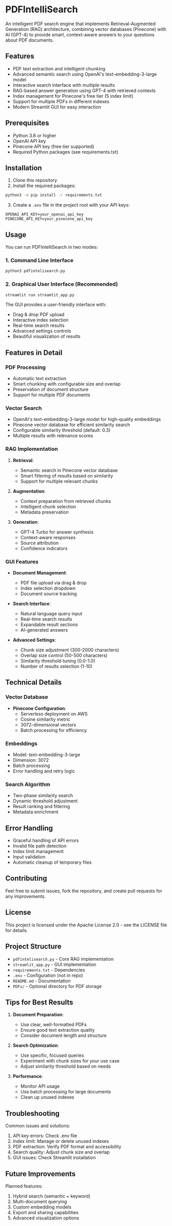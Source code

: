 # PDFIntelliSearch

An intelligent PDF search engine that implements Retrieval-Augmented Generation (RAG) architecture, combining vector databases (Pinecone) with AI (GPT-4) to provide smart, context-aware answers to your questions about PDF documents.

## Features

- PDF text extraction and intelligent chunking
- Advanced semantic search using OpenAI's text-embedding-3-large model
- Interactive search interface with multiple results
- RAG-based answer generation using GPT-4 with retrieved contexts
- Index management for Pinecone's free tier (5 index limit)
- Support for multiple PDFs in different indexes
- Modern Streamlit GUI for easy interaction

## Prerequisites

- Python 3.8 or higher
- OpenAI API key
- Pinecone API key (free tier supported)
- Required Python packages (see requirements.txt)

## Installation

1. Clone this repository
2. Install the required packages:
```bash
python3 -m pip install -r requirements.txt
```
3. Create a `.env` file in the project root with your API keys:
```
OPENAI_API_KEY=your_openai_api_key
PINECONE_API_KEY=your_pinecone_api_key
```

## Usage

You can run PDFIntelliSearch in two modes:

### 1. Command Line Interface
```bash
python3 pdfintelisearch.py
```

### 2. Graphical User Interface (Recommended)
```bash
streamlit run streamlit_app.py
```

The GUI provides a user-friendly interface with:
- Drag & drop PDF upload
- Interactive index selection
- Real-time search results
- Advanced settings controls
- Beautiful visualization of results

## Features in Detail

### PDF Processing
- Automatic text extraction
- Smart chunking with configurable size and overlap
- Preservation of document structure
- Support for multiple PDF documents

### Vector Search
- OpenAI's text-embedding-3-large model for high-quality embeddings
- Pinecone vector database for efficient similarity search
- Configurable similarity threshold (default: 0.3)
- Multiple results with relevance scores

### RAG Implementation
1. **Retrieval**:
   - Semantic search in Pinecone vector database
   - Smart filtering of results based on similarity
   - Support for multiple relevant chunks

2. **Augmentation**:
   - Context preparation from retrieved chunks
   - Intelligent chunk selection
   - Metadata preservation

3. **Generation**:
   - GPT-4 Turbo for answer synthesis
   - Context-aware responses
   - Source attribution
   - Confidence indicators

### GUI Features
- **Document Management**:
  - PDF file upload via drag & drop
  - Index selection dropdown
  - Document source tracking

- **Search Interface**:
  - Natural language query input
  - Real-time search results
  - Expandable result sections
  - AI-generated answers

- **Advanced Settings**:
  - Chunk size adjustment (300-2000 characters)
  - Overlap size control (50-500 characters)
  - Similarity threshold tuning (0.0-1.0)
  - Number of results selection (1-10)

## Technical Details

### Vector Database
- **Pinecone Configuration**:
  - Serverless deployment on AWS
  - Cosine similarity metric
  - 3072-dimensional vectors
  - Batch processing for efficiency

### Embeddings
- Model: text-embedding-3-large
- Dimension: 3072
- Batch processing
- Error handling and retry logic

### Search Algorithm
- Two-phase similarity search
- Dynamic threshold adjustment
- Result ranking and filtering
- Metadata enrichment

## Error Handling

- Graceful handling of API errors
- Invalid file path detection
- Index limit management
- Input validation
- Automatic cleanup of temporary files

## Contributing

Feel free to submit issues, fork the repository, and create pull requests for any improvements.

## License

This project is licensed under the Apache License 2.0 - see the LICENSE file for details.

## Project Structure

- `pdfintelisearch.py` - Core RAG implementation
- `streamlit_app.py` - GUI implementation
- `requirements.txt` - Dependencies
- `.env` - Configuration (not in repo)
- `README.md` - Documentation
- `PDFs/` - Optional directory for PDF storage

## Tips for Best Results

1. **Document Preparation**:
   - Use clear, well-formatted PDFs
   - Ensure good text extraction quality
   - Consider document length and structure

2. **Search Optimization**:
   - Use specific, focused queries
   - Experiment with chunk sizes for your use case
   - Adjust similarity threshold based on needs

3. **Performance**:
   - Monitor API usage
   - Use batch processing for large documents
   - Clean up unused indexes

## Troubleshooting

Common issues and solutions:
1. API key errors: Check .env file
2. Index limit: Manage or delete unused indexes
3. PDF extraction: Verify PDF format and accessibility
4. Search quality: Adjust chunk size and overlap
5. GUI issues: Check Streamlit installation

## Future Improvements

Planned features:
1. Hybrid search (semantic + keyword)
2. Multi-document querying
3. Custom embedding models
4. Export and sharing capabilities
5. Advanced visualization options
